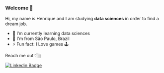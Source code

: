 ### Welcome 👋

Hi, my name is Henrique and I am studying **data sciences** in order to find a dream job.

- 🌱 I’m currently learning data sciences
- 📍   I'm from São Paulo, Brazil
- ⚡ Fun fact: I Love games 🕹 

Reach me out 👇🏼

[![Linkedin Badge](https://img.shields.io/badge/-LinkedIn-blue?style=flat-square&logo=Linkedin&logoColor=white&link=https://www.linkedin.com/in/henrique.justino)](https://www.linkedin.com/in/isadora-rodrigues-stangarlin-48402b141/)
